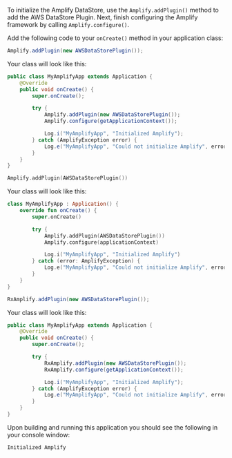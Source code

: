 To initialize the Amplify DataStore, use the `Amplify.addPlugin()` method to add the AWS DataStore Plugin. Next, finish configuring the Amplify framework by calling `Amplify.configure()`.


Add the following code to your `onCreate()` method in your application class:

<amplify-block-switcher>
<amplify-block name="Java">

```java
Amplify.addPlugin(new AWSDataStorePlugin());
```

Your class will look like this:

```java
public class MyAmplifyApp extends Application {
    @Override
    public void onCreate() {
        super.onCreate();

        try {
            Amplify.addPlugin(new AWSDataStorePlugin());
            Amplify.configure(getApplicationContext());

            Log.i("MyAmplifyApp", "Initialized Amplify");
        } catch (AmplifyException error) {
            Log.e("MyAmplifyApp", "Could not initialize Amplify", error);
        }
    }
}
```

</amplify-block>
<amplify-block name="Kotlin">

```kotlin
Amplify.addPlugin(AWSDataStorePlugin())
```

Your class will look like this:

```kotlin
class MyAmplifyApp : Application() {
    override fun onCreate() {
        super.onCreate()

        try {
            Amplify.addPlugin(AWSDataStorePlugin())
            Amplify.configure(applicationContext)

            Log.i("MyAmplifyApp", "Initialized Amplify")
        } catch (error: AmplifyException) {
            Log.e("MyAmplifyApp", "Could not initialize Amplify", error)
        }
    }
}
```

</amplify-block>
<amplify-block name="RxJava">

```java
RxAmplify.addPlugin(new AWSDataStorePlugin());
```

Your class will look like this:

```java
public class MyAmplifyApp extends Application {
    @Override
    public void onCreate() {
        super.onCreate();

        try {
            RxAmplify.addPlugin(new AWSDataStorePlugin());
            RxAmplify.configure(getApplicationContext());

            Log.i("MyAmplifyApp", "Initialized Amplify");
        } catch (AmplifyException error) {
            Log.e("MyAmplifyApp", "Could not initialize Amplify", error);
        }
    }
}
```

</amplify-block>
</amplify-block-switcher>

Upon building and running this application you should see the following in your console window:

```console
Initialized Amplify
```
